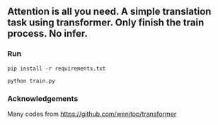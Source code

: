 Attention is all you need. A simple translation task using transformer. Only finish the train process. No infer.
---

### Run
```
pip install -r requirements.txt
```

```
python train.py
```
### Acknowledgements
Many codes from https://github.com/wenjtop/transformer
